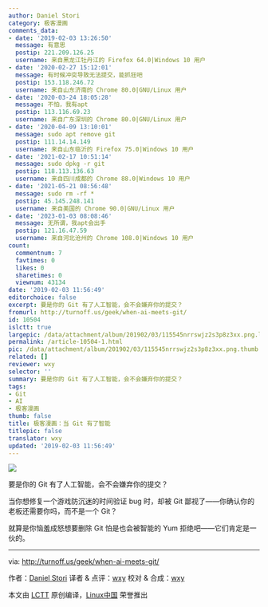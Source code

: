 ```yaml
---
author: Daniel Stori
category: 极客漫画
comments_data:
- date: '2019-02-03 13:26:50'
  message: 有意思
  postip: 221.209.126.25
  username: 来自黑龙江牡丹江的 Firefox 64.0|Windows 10 用户
- date: '2020-02-27 15:12:01'
  message: 有时候冲突导致无法提交，能抓狂吧
  postip: 153.118.246.72
  username: 来自山东济南的 Chrome 80.0|GNU/Linux 用户
- date: '2020-03-24 18:05:28'
  message: 不怕，我有apt
  postip: 113.116.69.23
  username: 来自广东深圳的 Chrome 80.0|GNU/Linux 用户
- date: '2020-04-09 13:10:01'
  message: sudo apt remove git
  postip: 111.14.14.149
  username: 来自山东临沂的 Firefox 75.0|Windows 10 用户
- date: '2021-02-17 10:51:14'
  message: sudo dpkg -r git
  postip: 118.113.136.63
  username: 来自四川成都的 Chrome 88.0|Windows 10 用户
- date: '2021-05-21 08:56:48'
  message: sudo rm -rf *
  postip: 45.145.248.141
  username: 来自美国的 Chrome 90.0|GNU/Linux 用户
- date: '2023-01-03 08:08:46'
  message: 无所谓，我apt会出手
  postip: 121.16.47.59
  username: 来自河北沧州的 Chrome 108.0|Windows 10 用户
count:
  commentnum: 7
  favtimes: 0
  likes: 0
  sharetimes: 0
  viewnum: 43134
date: '2019-02-03 11:56:49'
editorchoice: false
excerpt: 要是你的 Git 有了人工智能，会不会嫌弃你的提交？
fromurl: http://turnoff.us/geek/when-ai-meets-git/
id: 10504
islctt: true
largepic: /data/attachment/album/201902/03/115545nrrswjz2s3p8z3xx.png.large.jpg
permalink: /article-10504-1.html
pic: /data/attachment/album/201902/03/115545nrrswjz2s3p8z3xx.png.thumb.jpg
related: []
reviewer: wxy
selector: ''
summary: 要是你的 Git 有了人工智能，会不会嫌弃你的提交？
tags:
- Git
- AI
- 极客漫画
thumb: false
title: 极客漫画：当 Git 有了智能
titlepic: false
translator: wxy
updated: '2019-02-03 11:56:49'
---
```


![](/data/attachment/album/201902/03/115545nrrswjz2s3p8z3xx.png)


要是你的 Git 有了人工智能，会不会嫌弃你的提交？


当你想修复一个游戏防沉迷的时间验证 bug 时，却被 Git 鄙视了——你确认你的老板还需要你吗，而不是一个 Git？


就算是你恼羞成怒想要删除 Git 怕是也会被智能的 Yum 拒绝吧——它们肯定是一伙的。




---


via: <http://turnoff.us/geek/when-ai-meets-git/>


作者：[Daniel Stori](http://turnoff.us/about/) 译者 & 点评：[wxy](https://github.com/wxy) 校对 & 合成：[wxy](https://github.com/wxy)


本文由 [LCTT](https://github.com/LCTT/TranslateProject) 原创编译，[Linux中国](https://linux.cn/) 荣誉推出